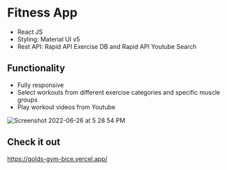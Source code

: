 # Fitness App

- React JS
- Styling: Material UI v5
- Rest API: Rapid API Exercise DB and Rapid API Youtube Search

## Functionality

- Fully responsive
- Select workouts from different exercise categories and specific muscle groups
- Play workout videos from Youtube

![Screenshot 2022-06-26 at 5 28 54 PM](https://user-images.githubusercontent.com/84952189/175808027-df2f9507-a1ee-45cd-a1ad-bdb990d05c8d.png)

## Check it out

https://golds-gym-bice.vercel.app/
